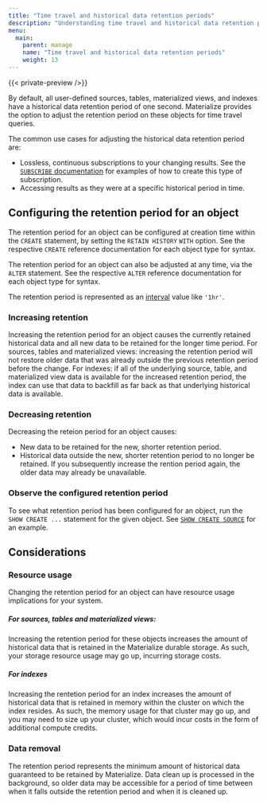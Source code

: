 ```yaml
---
title: "Time travel and historical data retention periods"
description: "Understanding time travel and historical data retention periods"
menu:
  main:
    parent: manage
    name: "Time travel and historical data retention periods"
    weight: 13
---
```


{{< private-preview />}}

By default, all user-defined sources, tables, materialized views, and indexes have a historical
data retention period of one second. Materialize provides the option to adjust the retention
period on these objects for time travel queries.

The common use cases for adjusting the historical data retention period are:
* Lossless, continuous subscriptions to your changing results. See the
[`SUBSCRIBE` documentation](/sql/subscribe#durable-lossless-subscriptions) for examples of
how to create this type of subscription.
* Accessing results as they were at a specific historical period in time.

## Configuring the retention period for an object
The retention period for an object can be configured at creation time within the `CREATE`
statement, by setting the `RETAIN HISTORY` `WITH` option. See the respective `CREATE`
reference documentation for each object type for syntax.

The retention period for an object can also be adjusted at any time, via the `ALTER`
statement. See the respective `ALTER` reference documentation for each object type for syntax.

The retention period is represented as an [interval](https://materialize.com/docs/sql/types/interval/)
value like `'1hr'`.

### Increasing retention
Increasing the retention period for an object causes the currently retained historical data and all
new data to be retained for the longer time period.
For sources, tables and materialized views: increasing the retention period will not restore
older data that was already outside the previous retention period before the change.
For indexes: if all of the underlying source, table, and materialized view data is available
for the increased retention period, the index can use that data to backfill as far back
as that underlying historical data is available.

### Decreasing retention
Decreasing the reteion period for an object causes:
* New data to be retained for the new, shorter retention period.
* Historical data outside the new, shorter retention period to no longer be retained. If you
subsequently increase the rention period again, the older data may already be unavailable.

### Observe the configured retention period
<!-- TODO(mjibson): replace this section with a mention of the catalog table/column
    once it's available -->
To see what retention period has been configured for an object, run the
`SHOW CREATE ...` statement for the given object. See [`SHOW CREATE SOURCE`](/sql/show-create-source/)
for an example.

## Considerations
### Resource usage
Changing the retention period for an object can have resource usage implications for your
system.

##### For sources, tables and materialized views:
Increasing the retention period for these objects increases the amount of historical
data that is retained in the Materialize durable storage. As such, your storage
resource usage may go up, incurring storage costs.

##### For indexes
Increasing the rentetion period for an index increases the amount of historical data that
is retained in memory within the cluster on which the index resides. As such, the memory
usage for that cluster may go up, and you may need to size up your cluster, which would
incur costs in the form of additional compute credits.

### Data removal
The retention period represents the minimum amount of historical data guaranteed to be
retained by Materialize. Data clean up is processed in the background, so older data
may be accessible for a period of time between when it falls outside the retention
period and when it is cleaned up.